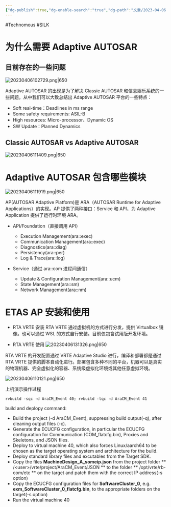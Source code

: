 ```yaml
---
{"dg-publish":true,"dg-enable-search":"true","dg-path":"文章/2023-04-06 ETAS AP Introduction.md","permalink":"/文章/2023-04-06 ETAS AP Introduction/","dgEnableSearch":"true","dgPassFrontmatter":true,"created":"2023-04-06T10:17:11.000+08:00","updated":"2023-11-14T13:31:29.000+08:00"}
---
```


#Technomous #SILK 

# 为什么需要 Adaptive AUTOSAR

## 目前存在的一些问题

![20230406102729.png|650](/img/user/0.Asset/resource/20230406102729.png)

Adaptive AUTOSAR 的出现是为了解决 Classic AUTOSAR 和信息娱乐系统的一些问题。从中我们可以大致总结出 Adaptive AUTOSAR 平台的一些特点：
* Soft real-time：Deadlines in ms range
* Some safety requirements: ASIL-B
* High resources: Micro-processor、Dynamic OS
* SW Update：Planned Dynamics

## Classic AUTOSAR vs Adaptive AUTOSAR

![20230406111409.png|650](/img/user/0.Asset/resource/20230406111409.png)

# Adaptive AUTOSAR 包含哪些模块

![20230406111919.png|650](/img/user/0.Asset/resource/20230406111919.png)

AP(AUTOSAR Adaptive Platform)是 ARA（AUTOSAR Runtime for Adaptive Applications）的实现。AP 提供了两种接口：Service 和 API，为 Adaptive Application 提供了运行时环境 ARA。

* API/Foundation（直接调用 API）
	* Execution Management(ara::exec)
	* Communication Management(ara::exec)
	* Diagnostics(ara::diag)
	* Persistency(ara::per)
	* Log & Trace(ara::log)

* Service（通过 ara::com 进程间通信）
	* Update & Configuration Management(ara::ucm)
	* State Management(ara::sm)
	* Network Management(ara::nm)

# ETAS AP 安装和使用

* RTA VRTE 安装
RTA VRTE 通过虚拟机的方式进行分发，提供 Virtualbox 镜像。也可以通过 WSL 的方式自行安装。目前仅包含试用版开发环境。

* RTA VRTE 使用
![20230406131326.png|650](/img/user/0.Asset/resource/20230406131326.png)

RTA VRTE 的开发配置通过 VRTE Adaptive Studio 进行，编译和部署都是通过 RTA VRTE 提供的脚本自动化进行。部署包含多种不同的平台，机器可以是真实的物理机器、完全虚拟化的容器、系统级虚拟化环境或其他任意虚拟环境。

![20230406110121.png|650](/img/user/0.Asset/resource/20230406110121.png)

上机演示操作过程

``` shell
rvbuild -sqc -d AraCM_Event 40; rvbuild -lqc -d AraCM_Event 41
```

build and deplopy command:
* Build the project (-d AraCM_Event), suppressing build output(-q), after cleaning output files (-c).
* Generate the ECUCFG configuration, in particular the ECUCFG configuration for Communication (COM_flatcfg.bin), Proxies and Skeletons, and JSON files.
* Deploy to virtual machine 40, which also forces Linux/aarch64 to be chosen as the target operating system and architecture for the build.
* Deploy standard library files and excutables from the Target SDK.
* Copy the files **MachineDesign_A_someip.json** from the project folder ** /\<user>/vrte/project/AraCM_Event/JSON ** to the folder ** /opt/vrte/rb-com/etc ** on the target and patch them with the correct IP address(-s option)
* Copy the ECUCFG configuration files for **SoftwareCluster_0**, e.g. **exm_SoftwareCluster_0_flatcfg.bin**, to the appropriate folders on the target(-s option)
* Run the virtual machine 40